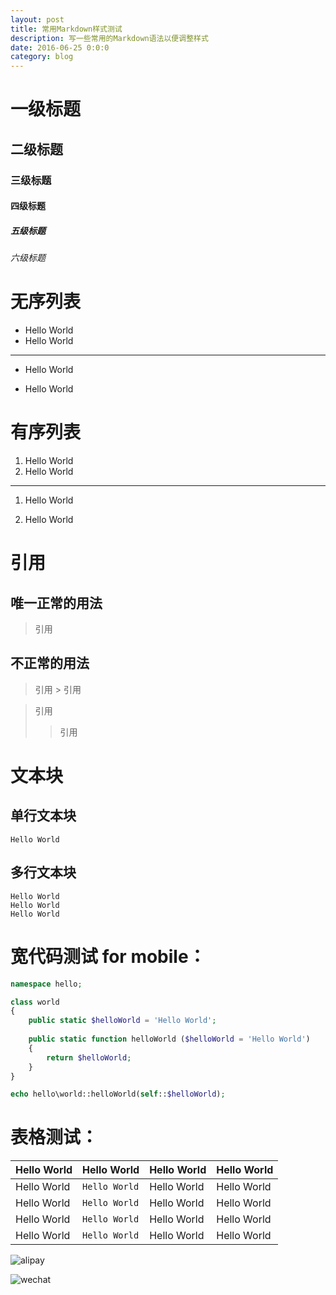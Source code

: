 ```yaml
---
layout: post
title: 常用Markdown样式测试
description: 写一些常用的Markdown语法以便调整样式
date: 2016-06-25 0:0:0
category: blog
---
```


# 一级标题

## 二级标题

### 三级标题

#### 四级标题

##### 五级标题

###### 六级标题

# 无序列表

* Hello World
* Hello World

---

* Hello World

* Hello World

# 有序列表

1. Hello World
2. Hello World

---

1. Hello World

2. Hello World

# 引用

## 唯一正常的用法

> 引用

## 不正常的用法

> 引用 > 引用

> 引用
> > 引用

# 文本块

## 单行文本块

    Hello World

## 多行文本块

    Hello World
    Hello World
    Hello World

# 宽代码测试 for mobile：

```php
namespace hello;

class world
{
    public static $helloWorld = 'Hello World';
    
    public static function helloWorld ($helloWorld = 'Hello World')
    {
        return $helloWorld;
    }
}

echo hello\world::helloWorld(self::$helloWorld);
```

# 表格测试：

| Hello World | Hello World | Hello World | Hello World |
|---|---|---|---|
| Hello World | `Hello World` | Hello World | Hello World |
| Hello World | `Hello World` | Hello World | Hello World |
| Hello World | `Hello World` | Hello World | Hello World |
| Hello World | `Hello World` | Hello World | Hello World |

![alipay](https://raw.githubusercontent.com/hubeiwei/laohu-yii2/master/web/ali_pay.jpg "支付宝")

![wechat](https://raw.githubusercontent.com/hubeiwei/laohu-yii2/master/web/wechat_pay.png "微信")
